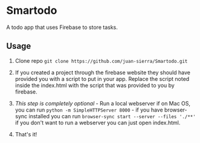 # Smartodo

A todo app that uses Firebase to store tasks.

## Usage

1. Clone repo `git clone https://github.com/juan-sierra/Smartodo.git`

2. If you created a project through the firebase website they should have provided you with a script to put in your app. Replace the script noted inside the index.html with the script that was provided to you by firebase.

3. *This step is completely optional* - Run a local webserver if on Mac OS, you can run `python -m SimpleHTTPServer 8000` - if you have browser-sync installed you can run `browser-sync start --server --files './**'`  if you don't want to run a webserver you can just open index.html.

4. That's it!

   ​